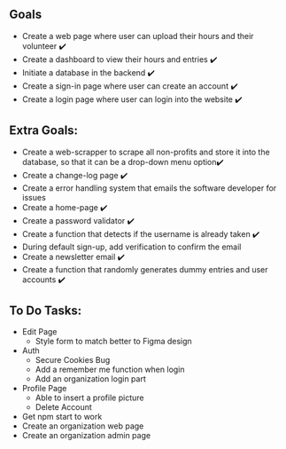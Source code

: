 ## Goals
* Create a web page where user can upload their hours and their volunteer ✔️
* Create a dashboard to view their hours and entries ✔️
* Initiate a database in the backend ✔️
* Create a sign-in page where user can create an account ✔️
* Create a login page where user can login into the website ✔️

## Extra Goals:
* Create a web-scrapper to scrape all non-profits and store it into the database, so that it can be a drop-down menu option✔️
* Create a change-log page ✔️
* Create a error handling system that emails the software developer for issues
* Create a home-page ✔️
* Create a password validator ✔️
* Create a function that detects if the username is already taken ✔️
* During default sign-up, add verification to confirm the email
* Create a newsletter email ✔️
* Create a function that randomly generates dummy entries and user accounts ✔️

## To Do Tasks:
* Edit Page
  * Style form to match better to Figma design
* Auth
  * Secure Cookies Bug
  * Add a remember me function when login
  * Add an organization login part
* Profile Page
  * Able to insert a profile picture
  * Delete Account
* Get npm start to work
* Create an organization web page
* Create an organization admin page